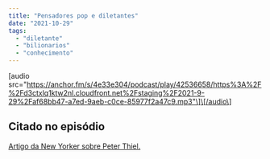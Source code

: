 ```yaml
---
title: "Pensadores pop e diletantes"
date: "2021-10-29"
tags: 
  - "diletante" 
  - "bilionarios"
  - "conhecimento"
---
```


\[audio src="https://anchor.fm/s/4e33e304/podcast/play/42536658/https%3A%2F%2Fd3ctxlq1ktw2nl.cloudfront.net%2Fstaging%2F2021-9-29%2Faf68bb47-a7ed-9aeb-c0ce-85977f2a47c9.mp3"\]\[/audio\]

## Citado no episódio

[Artigo da New Yorker sobre Peter Thiel.](https://www.newyorker.com/news/letter-from-silicon-valley/what-is-it-about-peter-thiel)
